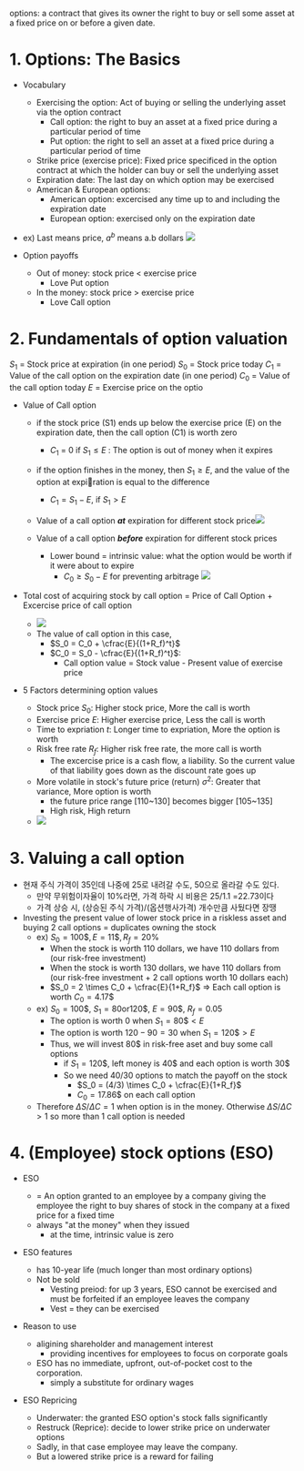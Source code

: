 
options: a contract that gives its owner the right to buy or sell some asset at a fixed price on or before a given date.


# 1. Options: The Basics
- Vocabulary
	- Exercising the option: Act of buying or selling the underlying asset via the option contract
		- Call option: the right to buy an asset at a fixed price during a particular period of time
		- Put option: the right to sell an asset at a fixed price during a particular period of time
	- Strike price (exercise price): Fixed price specificed in the option contract at which the holder can buy or sell the underlying asset 
	- Expiration date: The last day on which option may be exercised
	- American & European options:
		- American option: excercised any time up to and including the expiration date
		- European option: exercised only on the expiration date

- ex) Last means price, $a^b$ means a.b dollars ![](Pasted%20image%2020231230161235.png)

- Option payoffs
	- Out of money: stock price < exercise price
		- Love Put option
	- In the money: stock price > exercise price
		- Love Call option

# 2. Fundamentals of option valuation

$S_1$ = Stock price at expiration (in one period) 
$S_0$ = Stock price today 
$C_1$ = Value of the call option on the expiration date (in one period) 
$C_0$ = Value of the call option today 
$E$ = Exercise price on the optio

- Value of Call option
	- if the stock price (S1) ends up below the exercise price (E) on the expiration date, then the call option (C1) is worth zero
		- $C_1$ = 0 if $S_1 \leq E$ : The option is out of money when it expires
	
	- if the option finishes in the money, then $S_1 \geq E$, and the value of the option at expiration is equal to the difference
		- $C_1 = S_1 - E$, if $S_1 > E$
	- Value of a call option ***at*** expiration for different stock price![](Pasted%20image%2020231230162739.png)
	- Value of a call option ***before*** expiration for different stock prices 
		- Lower bound = intrinsic value: what the option would be worth if it were about to expire
			- $C_0 \geq S_0 -E$ for preventing arbitrage 
		![](Pasted%20image%2020231230162921.png)

- Total cost of acquiring stock by call option = Price of Call Option + Excercise price of call option
	- ![](Pasted%20image%2020231230163716.png)
	- The value of call option in this case,
		- $S_0 = C_0 + \cfrac{E}{(1+R_f)^t}$
		- $C_0 = S_0 - \cfrac{E}{(1+R_f)^t}$: 
			- Call option value = Stock value - Present value of exercise price
- 5 Factors determining option values
	- Stock price $S_0$: Higher stock price, More the call is worth
	- Exercise price $E$: Higher exercise price, Less the call is worth
	- Time to expriation $t$: Longer time to expriation, More the option is worth
	- Risk free rate $R_f$: Higher risk free rate, the more call is worth
		- The excercise price is a cash flow, a liability. So the current value of that liability goes down as the discount rate goes up
	- More volatile in stock's future price (return) $\sigma^2$: Greater that variance, More option is worth 
		- the future price range [110~130] becomes bigger [105~135]
		- High risk, High return
	- ![](Pasted%20image%2020231230172106.png)

# 3. Valuing a call option

- 현재 주식 가격이  35인데 나중에 25로 내려갈 수도, 50으로 올라갈 수도 있다. 
	- 만약 무위험이자율이 10%라면, 가격 하락 시 비용은 25/1.1 =22.73이다
	- 가격 상승 시, (상승된 주식 가격)/(옵션행사가격) 개수만큼 사뒀다면 장땡
- Investing the present value of lower stock price in a riskless asset and buying 2 call options = duplicates owning the stock
	- ex) $S_0 =100\$, E=11\$, R_f=20\%$
		- When the stock is worth 110 dollars, we have 110 dollars from (our risk-free investment)
		- When the stock is worth 130 dollars, we have 110 dollars from (our risk-free investment + 2 call options worth 10 dollars each)
		- $S_0 = 2 \times C_0 + \cfrac{E}{1+R_f}$ => Each call option is worth $C_0=4.17\$$
	- ex) $S_0 = 100\$$, $S_1 = 80 \text{or}  120\$$, $E = 90\$$, $R_f = 0.05$
		- The option is worth 0 when $S_1 = 80\$ < E$
		- The option is worth $120-90=30$ when $S_1 = 120\$ > E$
		- Thus, we will invest $80\$$ in risk-free aset and buy some call options
			- if $S_1=120\$$, left money is $40\$$ and each option is worth $30\$$
			- So we need $40/30$ options to match the payoff on the stock
				- $S_0 = (4/3) \times C_0 + \cfrac{E}{1+R_f}$
				- $C_0=17.86\$$ on each call option
	- Therefore $\Delta S / \Delta C = 1$ when option is in the money. Otherwise $\Delta S / \Delta C > 1$ so more than 1 call option is needed


# 4. (Employee) stock options (ESO)

- ESO
	- = An option granted to an employee by a company giving the employee the right to buy shares of stock in the company at a fixed price for a fixed time
	- always "at the money" when they issued
		- at the time, intrinsic value is zero

- ESO features
	- has 10-year life (much longer than most ordinary options)
	- Not be sold
		- Vesting preiod: for up 3 years, ESO cannot be exercised and must be forfeited if an employee leaves the company
		- Vest = they can be exercised
- Reason to use
	- aligining shareholder and management interest
		- providing incentives for employees to focus on corporate goals
	- ESO has no immediate, upfront, out-of-pocket cost to the corporation. 
		- simply a substitute for ordinary wages
- ESO Repricing
	- Underwater: the granted ESO option's stock falls significantly
	- Restruck (Reprice): decide to lower strike price on underwater options
	- Sadly, in that case employee may leave the company.
	- But a lowered strike price is a reward for failing

